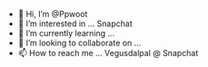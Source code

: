 - 👋 Hi, I’m @Ppwoot
- 👀 I’m interested in ... Snapchat
- 🌱 I’m currently learning ...
- 💞️ I’m looking to collaborate on ...
- 📫 How to reach me ... Vegusdalpal @ Snapchat

<!---
Ppwoot/Ppwoot is a ✨ special ✨ repository because its `README.md` (this file) appears on your GitHub profile.
You can click the Preview link to take a look at your changes.
--->
